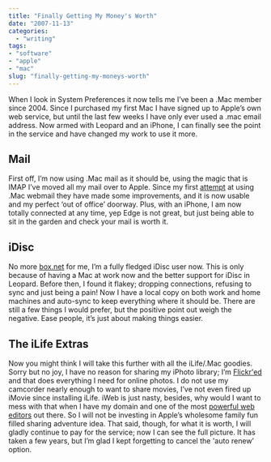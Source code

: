 ```yaml
---
title: "Finally Getting My Money's Worth"
date: "2007-11-13"
categories:
  - "writing"
tags:
- "software"
- "apple"
- "mac"
slug: "finally-getting-my-moneys-worth"
---
```


When I look in System Preferences it now tells me I’ve been a .Mac member since 2004. Since I purchased my first Mac I have signed up to Apple’s own web service, but until the last few weeks I have only ever used a .mac email address. Now armed with Leopard and an iPhone, I can finally see the point in the service and have changed my work to use it more.

## Mail

First off, I’m now using .Mac mail as it should be, using the magic that is IMAP I’ve moved all my mail over to Apple. Since my first [attempt](https://adamchamberlin.info/2006/11/mac-webmail-woes) at using .Mac webmail they have made some improvements, and it is now usable and my perfect ‘out of office’ doorway. Plus, with an iPhone, I am now totally connected at any time, yep Edge is not great, but just being able to sit in the garden and check your mail is worth it.

## iDisc

No more [box.net](https://www.box.net) for me, I’m a fully fledged iDisc user now. This is only because of having a Mac at work now and the better support for iDisc in Leopard. Before then, I found it flakey; dropping connections, refusing to sync and just being a pain! Now I have a local copy on both work and home machines and auto-sync to keep everything where it should be. There are still a few things I would prefer, but the positive point out weigh the negative. Ease people, it’s just about making things easier.

## The iLife Extras

Now you might think I will take this further with all the iLife/.Mac goodies. Sorry but no joy, I have no reason for sharing my iPhoto library; I’m [Flickr'ed](https://www.flickr.com/photos/funkylarma/) and that does everything I need for online photos. I do not use my camcorder nearly enough to want to share movies, I’ve not even fired up iMovie since installing iLife. iWeb is just nasty, besides, why would I want to mess with that when I have my domain and one of the most [powerful web editors](https://adamchamberlin.info/2007/04/panic-coda-alert) out there. So I will not be investing in Apple’s wholesome family fun filled sharing adventure idea. That said, though, for what it is worth, I will gladly continue to pay for the service; now I can see the full picture. It has taken a few years, but I’m glad I kept forgetting to cancel the 'auto renew’ option.
